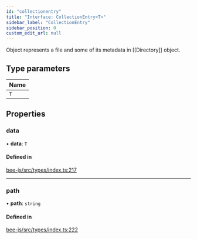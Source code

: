```yaml
---
id: "collectionentry"
title: "Interface: CollectionEntry<T>"
sidebar_label: "CollectionEntry"
sidebar_position: 0
custom_edit_url: null
---
```


Object represents a file and some of its metadata in [[Directory]] object.

## Type parameters

| Name |
| :------ |
| `T` |

## Properties

### data

• **data**: `T`

#### Defined in

[bee-js/src/types/index.ts:217](https://github.com/ethersphere/bee-js/blob/0e69ca1/src/types/index.ts#L217)

___

### path

• **path**: `string`

#### Defined in

[bee-js/src/types/index.ts:222](https://github.com/ethersphere/bee-js/blob/0e69ca1/src/types/index.ts#L222)
